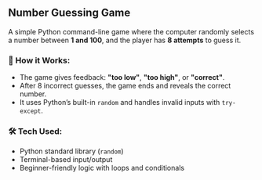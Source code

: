 

## Number Guessing Game 

A simple Python command-line game where the computer randomly selects a number between **1 and 100**, and the player has **8 attempts** to guess it.

### 🔹 How it Works:
- The game gives feedback: **"too low"**, **"too high"**, or **"correct"**.
- After 8 incorrect guesses, the game ends and reveals the correct number.
- It uses Python’s built-in `random` and handles invalid inputs with `try-except`.

### 🛠️ Tech Used:
- Python standard library (`random`)
- Terminal-based input/output
- Beginner-friendly logic with loops and conditionals

